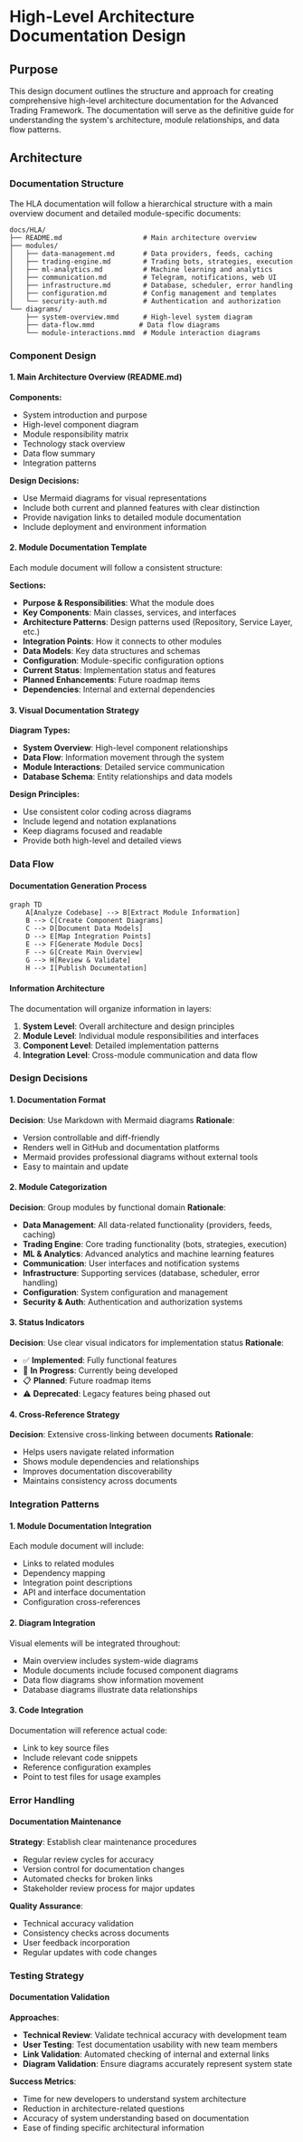 # High-Level Architecture Documentation Design

## Purpose

This design document outlines the structure and approach for creating comprehensive high-level architecture documentation for the Advanced Trading Framework. The documentation will serve as the definitive guide for understanding the system's architecture, module relationships, and data flow patterns.

## Architecture

### Documentation Structure

The HLA documentation will follow a hierarchical structure with a main overview document and detailed module-specific documents:

```
docs/HLA/
├── README.md                    # Main architecture overview
├── modules/
│   ├── data-management.md       # Data providers, feeds, caching
│   ├── trading-engine.md        # Trading bots, strategies, execution
│   ├── ml-analytics.md          # Machine learning and analytics
│   ├── communication.md         # Telegram, notifications, web UI
│   ├── infrastructure.md        # Database, scheduler, error handling
│   ├── configuration.md         # Config management and templates
│   └── security-auth.md         # Authentication and authorization
└── diagrams/
    ├── system-overview.mmd      # High-level system diagram
    ├── data-flow.mmd           # Data flow diagrams
    └── module-interactions.mmd  # Module interaction diagrams
```

### Component Design

#### 1. Main Architecture Overview (README.md)

**Components:**
- System introduction and purpose
- High-level component diagram
- Module responsibility matrix
- Technology stack overview
- Data flow summary
- Integration patterns

**Design Decisions:**
- Use Mermaid diagrams for visual representations
- Include both current and planned features with clear distinction
- Provide navigation links to detailed module documentation
- Include deployment and environment information

#### 2. Module Documentation Template

Each module document will follow a consistent structure:

**Sections:**
- **Purpose & Responsibilities**: What the module does
- **Key Components**: Main classes, services, and interfaces
- **Architecture Patterns**: Design patterns used (Repository, Service Layer, etc.)
- **Integration Points**: How it connects to other modules
- **Data Models**: Key data structures and schemas
- **Configuration**: Module-specific configuration options
- **Current Status**: Implementation status and features
- **Planned Enhancements**: Future roadmap items
- **Dependencies**: Internal and external dependencies

#### 3. Visual Documentation Strategy

**Diagram Types:**
- **System Overview**: High-level component relationships
- **Data Flow**: Information movement through the system
- **Module Interactions**: Detailed service communication
- **Database Schema**: Entity relationships and data models

**Design Principles:**
- Use consistent color coding across diagrams
- Include legend and notation explanations
- Keep diagrams focused and readable
- Provide both high-level and detailed views

### Data Flow

#### Documentation Generation Process

```mermaid
graph TD
    A[Analyze Codebase] --> B[Extract Module Information]
    B --> C[Create Component Diagrams]
    C --> D[Document Data Models]
    D --> E[Map Integration Points]
    E --> F[Generate Module Docs]
    F --> G[Create Main Overview]
    G --> H[Review & Validate]
    H --> I[Publish Documentation]
```

#### Information Architecture

The documentation will organize information in layers:

1. **System Level**: Overall architecture and design principles
2. **Module Level**: Individual module responsibilities and interfaces
3. **Component Level**: Detailed implementation patterns
4. **Integration Level**: Cross-module communication and data flow

### Design Decisions

#### 1. Documentation Format

**Decision**: Use Markdown with Mermaid diagrams
**Rationale**: 
- Version controllable and diff-friendly
- Renders well in GitHub and documentation platforms
- Mermaid provides professional diagrams without external tools
- Easy to maintain and update

#### 2. Module Categorization

**Decision**: Group modules by functional domain
**Rationale**:
- **Data Management**: All data-related functionality (providers, feeds, caching)
- **Trading Engine**: Core trading functionality (bots, strategies, execution)
- **ML & Analytics**: Advanced analytics and machine learning features
- **Communication**: User interfaces and notification systems
- **Infrastructure**: Supporting services (database, scheduler, error handling)
- **Configuration**: System configuration and management
- **Security & Auth**: Authentication and authorization systems

#### 3. Status Indicators

**Decision**: Use clear visual indicators for implementation status
**Rationale**:
- ✅ **Implemented**: Fully functional features
- 🔄 **In Progress**: Currently being developed
- 📋 **Planned**: Future roadmap items
- ⚠️ **Deprecated**: Legacy features being phased out

#### 4. Cross-Reference Strategy

**Decision**: Extensive cross-linking between documents
**Rationale**:
- Helps users navigate related information
- Shows module dependencies and relationships
- Improves documentation discoverability
- Maintains consistency across documents

### Integration Patterns

#### 1. Module Documentation Integration

Each module document will include:
- Links to related modules
- Dependency mapping
- Integration point descriptions
- API and interface documentation
- Configuration cross-references

#### 2. Diagram Integration

Visual elements will be integrated throughout:
- Main overview includes system-wide diagrams
- Module documents include focused component diagrams
- Data flow diagrams show information movement
- Database diagrams illustrate data relationships

#### 3. Code Integration

Documentation will reference actual code:
- Link to key source files
- Include relevant code snippets
- Reference configuration examples
- Point to test files for usage examples

### Error Handling

#### Documentation Maintenance

**Strategy**: Establish clear maintenance procedures
- Regular review cycles for accuracy
- Version control for documentation changes
- Automated checks for broken links
- Stakeholder review process for major updates

**Quality Assurance**:
- Technical accuracy validation
- Consistency checks across documents
- User feedback incorporation
- Regular updates with code changes

### Testing Strategy

#### Documentation Validation

**Approaches**:
- **Technical Review**: Validate technical accuracy with development team
- **User Testing**: Test documentation usability with new team members
- **Link Validation**: Automated checking of internal and external links
- **Diagram Validation**: Ensure diagrams accurately represent system state

**Success Metrics**:
- Time for new developers to understand system architecture
- Reduction in architecture-related questions
- Accuracy of system understanding based on documentation
- Ease of finding specific architectural information